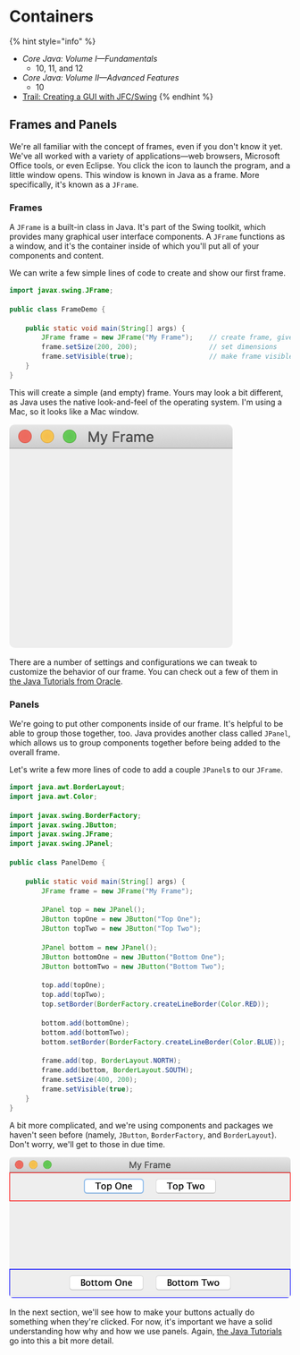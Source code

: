 # Containers

{% hint style="info" %}
* _Core Java: Volume I—Fundamentals_
  * 10, 11, and 12
* _Core Java: Volume II—Advanced Features_
  * 10
* [Trail: Creating a GUI with JFC/Swing](https://docs.oracle.com/javase/tutorial/uiswing/index.html)
{% endhint %}

## Frames and Panels

We're all familiar with the concept of frames, even if you don't know it yet. We've all worked with a variety of applications—web browsers, Microsoft Office tools, or even Eclipse. You click the icon to launch the program, and a little window opens. This window is known in Java as a frame. More specifically, it's known as a `JFrame`.

### Frames

A `JFrame` is a built-in class in Java. It's part of the Swing toolkit, which provides many graphical user interface components. A `JFrame` functions as a window, and it's the container inside of which you'll put all of your components and content.

We can write a few simple lines of code to create and show our first frame.

```java
import javax.swing.JFrame;

public class FrameDemo {

    public static void main(String[] args) {
        JFrame frame = new JFrame("My Frame");    // create frame, give title
        frame.setSize(200, 200);                  // set dimensions
        frame.setVisible(true);                   // make frame visible
    }
}
```

This will create a simple \(and empty\) frame. Yours may look a bit different, as Java uses the native look-and-feel of the operating system. I'm using a Mac, so it looks like a Mac window.

![](../.gitbook/assets/jframe.png)

There are a number of settings and configurations we can tweak to customize the behavior of our frame. You can check out a few of them in [the Java Tutorials from Oracle](https://docs.oracle.com/javase/tutorial/uiswing/components/frame.html).

### Panels

We're going to put other components inside of our frame. It's helpful to be able to group those together, too. Java provides another class called `JPanel`, which allows us to group components together before being added to the overall frame.

Let's write a few more lines of code to add a couple `JPanel`s to our `JFrame`.

```java
import java.awt.BorderLayout;
import java.awt.Color;

import javax.swing.BorderFactory;
import javax.swing.JButton;
import javax.swing.JFrame;
import javax.swing.JPanel;

public class PanelDemo {

    public static void main(String[] args) {
        JFrame frame = new JFrame("My Frame");
        
        JPanel top = new JPanel();
        JButton topOne = new JButton("Top One");
        JButton topTwo = new JButton("Top Two");
        
        JPanel bottom = new JPanel();
        JButton bottomOne = new JButton("Bottom One");
        JButton bottomTwo = new JButton("Bottom Two");
        
        top.add(topOne);
        top.add(topTwo);
        top.setBorder(BorderFactory.createLineBorder(Color.RED));
        
        bottom.add(bottomOne);
        bottom.add(bottomTwo);
        bottom.setBorder(BorderFactory.createLineBorder(Color.BLUE));
        
        frame.add(top, BorderLayout.NORTH);
        frame.add(bottom, BorderLayout.SOUTH);
        frame.setSize(400, 200);
        frame.setVisible(true);
    }
}
```

A bit more complicated, and we're using components and packages we haven't seen before \(namely, `JButton`, `BorderFactory`, and `BorderLayout`\). Don't worry, we'll get to those in due time.

![](../.gitbook/assets/jpanel.png)

In the next section, we'll see how to make your buttons actually do something when they're clicked. For now, it's important we have a solid understanding how why and how we use panels. Again, [the Java Tutorials](https://docs.oracle.com/javase/tutorial/uiswing/components/panel.html) go into this a bit more detail.

